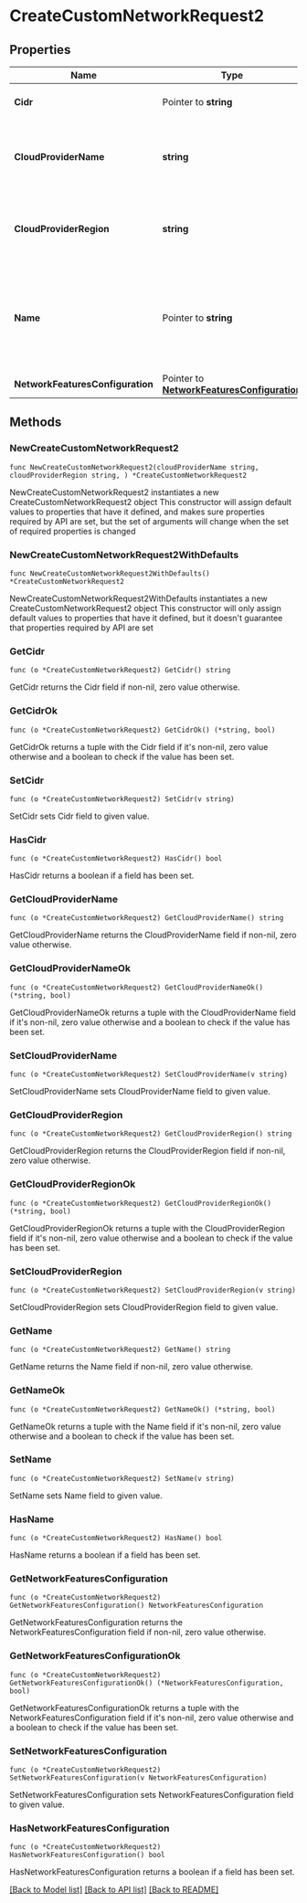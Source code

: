 # CreateCustomNetworkRequest2

## Properties

Name | Type | Description | Notes
------------ | ------------- | ------------- | -------------
**Cidr** | Pointer to **string** | CIDR block for the network | [optional] [default to "10.0.0.0/16"]
**CloudProviderName** | **string** | The name of the cloud provider that the instance is running on. | 
**CloudProviderRegion** | **string** | The region of the cloud provider that the instance is running in. | 
**Name** | Pointer to **string** | User friendly network name to help distinguish networks with same CIDRs | [optional] 
**NetworkFeaturesConfiguration** | Pointer to [**NetworkFeaturesConfiguration**](NetworkFeaturesConfiguration.md) |  | [optional] 

## Methods

### NewCreateCustomNetworkRequest2

`func NewCreateCustomNetworkRequest2(cloudProviderName string, cloudProviderRegion string, ) *CreateCustomNetworkRequest2`

NewCreateCustomNetworkRequest2 instantiates a new CreateCustomNetworkRequest2 object
This constructor will assign default values to properties that have it defined,
and makes sure properties required by API are set, but the set of arguments
will change when the set of required properties is changed

### NewCreateCustomNetworkRequest2WithDefaults

`func NewCreateCustomNetworkRequest2WithDefaults() *CreateCustomNetworkRequest2`

NewCreateCustomNetworkRequest2WithDefaults instantiates a new CreateCustomNetworkRequest2 object
This constructor will only assign default values to properties that have it defined,
but it doesn't guarantee that properties required by API are set

### GetCidr

`func (o *CreateCustomNetworkRequest2) GetCidr() string`

GetCidr returns the Cidr field if non-nil, zero value otherwise.

### GetCidrOk

`func (o *CreateCustomNetworkRequest2) GetCidrOk() (*string, bool)`

GetCidrOk returns a tuple with the Cidr field if it's non-nil, zero value otherwise
and a boolean to check if the value has been set.

### SetCidr

`func (o *CreateCustomNetworkRequest2) SetCidr(v string)`

SetCidr sets Cidr field to given value.

### HasCidr

`func (o *CreateCustomNetworkRequest2) HasCidr() bool`

HasCidr returns a boolean if a field has been set.

### GetCloudProviderName

`func (o *CreateCustomNetworkRequest2) GetCloudProviderName() string`

GetCloudProviderName returns the CloudProviderName field if non-nil, zero value otherwise.

### GetCloudProviderNameOk

`func (o *CreateCustomNetworkRequest2) GetCloudProviderNameOk() (*string, bool)`

GetCloudProviderNameOk returns a tuple with the CloudProviderName field if it's non-nil, zero value otherwise
and a boolean to check if the value has been set.

### SetCloudProviderName

`func (o *CreateCustomNetworkRequest2) SetCloudProviderName(v string)`

SetCloudProviderName sets CloudProviderName field to given value.


### GetCloudProviderRegion

`func (o *CreateCustomNetworkRequest2) GetCloudProviderRegion() string`

GetCloudProviderRegion returns the CloudProviderRegion field if non-nil, zero value otherwise.

### GetCloudProviderRegionOk

`func (o *CreateCustomNetworkRequest2) GetCloudProviderRegionOk() (*string, bool)`

GetCloudProviderRegionOk returns a tuple with the CloudProviderRegion field if it's non-nil, zero value otherwise
and a boolean to check if the value has been set.

### SetCloudProviderRegion

`func (o *CreateCustomNetworkRequest2) SetCloudProviderRegion(v string)`

SetCloudProviderRegion sets CloudProviderRegion field to given value.


### GetName

`func (o *CreateCustomNetworkRequest2) GetName() string`

GetName returns the Name field if non-nil, zero value otherwise.

### GetNameOk

`func (o *CreateCustomNetworkRequest2) GetNameOk() (*string, bool)`

GetNameOk returns a tuple with the Name field if it's non-nil, zero value otherwise
and a boolean to check if the value has been set.

### SetName

`func (o *CreateCustomNetworkRequest2) SetName(v string)`

SetName sets Name field to given value.

### HasName

`func (o *CreateCustomNetworkRequest2) HasName() bool`

HasName returns a boolean if a field has been set.

### GetNetworkFeaturesConfiguration

`func (o *CreateCustomNetworkRequest2) GetNetworkFeaturesConfiguration() NetworkFeaturesConfiguration`

GetNetworkFeaturesConfiguration returns the NetworkFeaturesConfiguration field if non-nil, zero value otherwise.

### GetNetworkFeaturesConfigurationOk

`func (o *CreateCustomNetworkRequest2) GetNetworkFeaturesConfigurationOk() (*NetworkFeaturesConfiguration, bool)`

GetNetworkFeaturesConfigurationOk returns a tuple with the NetworkFeaturesConfiguration field if it's non-nil, zero value otherwise
and a boolean to check if the value has been set.

### SetNetworkFeaturesConfiguration

`func (o *CreateCustomNetworkRequest2) SetNetworkFeaturesConfiguration(v NetworkFeaturesConfiguration)`

SetNetworkFeaturesConfiguration sets NetworkFeaturesConfiguration field to given value.

### HasNetworkFeaturesConfiguration

`func (o *CreateCustomNetworkRequest2) HasNetworkFeaturesConfiguration() bool`

HasNetworkFeaturesConfiguration returns a boolean if a field has been set.


[[Back to Model list]](../README.md#documentation-for-models) [[Back to API list]](../README.md#documentation-for-api-endpoints) [[Back to README]](../README.md)


